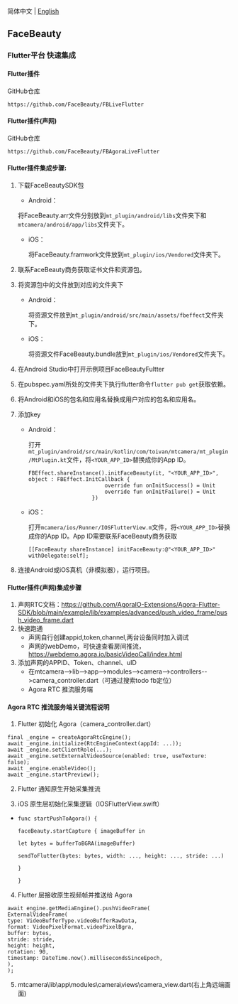 简体中文 | [English](README_EN.md) 

## FaceBeauty

### Flutter平台 快速集成

#### Flutter插件

GitHub仓库

```apl
https://github.com/FaceBeauty/FBLiveFlutter
```

#### Flutter插件(声网)

GitHub仓库

```
https://github.com/FaceBeauty/FBAgoraLiveFlutter
```

#### Flutter插件集成步骤:

1. 下载FaceBeautySDK包

   - Android：


   ​	将FaceBeauty.arr文件分别放到`mt_plugin/android/libs`文件夹下和`mtcamera/android/app/libs`文件夹下。

   - iOS：

     将FaceBeauty.framwork文件放到`mt_plugin/ios/Vendored`文件夹下。

2. 联系FaceBeauty商务获取证书文件和资源包。

3. 将资源包中的文件放到对应的文件夹下

   - Android：

     将资源文件放到`mt_plugin/android/src/main/assets/fbeffect`文件夹下。

   - iOS：

     将资源文件FaceBeauty.bundle放到`mt_plugin/ios/Vendored`文件夹下。

4. 在Android Studio中打开示例项目FaceBeautyFultter

5. 在pubspec.yaml所处的文件夹下执行flutter命令`flutter pub get`获取依赖。

6. 将Android和iOS的包名和应用名替换成用户对应的包名和应用名。

7. 添加key

   - Android：

     打开`mt_plugin/android/src/main/kotlin/com/toivan/mtcamera/mt_plugin/MtPlugin.kt`文件，将`<YOUR_APP_ID>`替换成你的App ID。

     ```
     FBEffect.shareInstance().initFaceBeauty(it, "<YOUR_APP_ID>", object : FBEffect.InitCallback {
                             override fun onInitSuccess() = Unit
                             override fun onInitFailure() = Unit
                         })
     ```

   - iOS：

     打开`mcamera/ios/Runner/IOSFlutterView.m`文件，将`<YOUR_APP_ID>`替换成你的App ID。App ID需要联系FaceBeauty商务获取

     ```
     [[FaceBeauty shareInstance] initFaceBeauty:@"<YOUR_APP_ID>" withDelegate:self];
     ```

8. 连接Android或iOS真机（非模拟器），运行项目。

#### Flutter插件(声网)集成步骤

1. 声网RTC文档：https://github.com/AgoraIO-Extensions/Agora-Flutter-SDK/blob/main/example/lib/examples/advanced/push_video_frame/push_video_frame.dart
2. 快速跑通
   - 声网自行创建appid,token,channel,两台设备同时加入调试
   - 声网的webDemo，可快速查看房间推流，https://webdemo.agora.io/basicVideoCall/index.html
3. 添加声网的APPID、Token、channel、uID
   - 在mtcamera-->lib-->app-->modules-->camera-->controllers-->camera_controller.dart（可通过搜索todo fb定位）
   - Agora RTC 推流服务端

#### Agora RTC 推流服务端关键流程说明

1.  Flutter 初始化 Agora（camera_controller.dart）

   ```
   final _engine = createAgoraRtcEngine();
   await _engine.initialize(RtcEngineContext(appId: ...));
   await _engine.setClientRole(...);
   await _engine.setExternalVideoSource(enabled: true, useTexture: false);
   await _engine.enableVideo();
   await _engine.startPreview();
   ```

2. Flutter 通知原生开始采集推流

3.  iOS 原生层初始化采集逻辑（IOSFlutterView.swift）

   - ```
     func startPushToAgora() {
     
     faceBeauty.startCapture { imageBuffer in
     
     let bytes = bufferToBGRA(imageBuffer)
     
     sendToFlutter(bytes: bytes, width: ..., height: ..., stride: ...)
     
     }
     
     }
     ```

4.  Flutter 层接收原生视频帧并推送给 Agora

   ```
   await engine.getMediaEngine().pushVideoFrame(
   ExternalVideoFrame(
   type: VideoBufferType.videoBufferRawData,
   format: VideoPixelFormat.videoPixelBgra,
   buffer: bytes,
   stride: stride,
   height: height,
   rotation: 90,
   timestamp: DateTime.now().millisecondsSinceEpoch,
   ),
   );
   ```

5. mtcamera\lib\app\modules\camera\views\camera_view.dart(右上角远端画面)